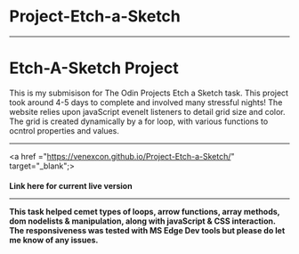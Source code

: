 # Project-Etch-a-Sketch

<hr>

<h1> Etch-A-Sketch Project </h1> 

<p> This is my submisison for The Odin Projects Etch a Sketch task. This project took around 4-5 days to complete and involved many stressful nights! The website relies upon javaScript evenelt listeners to detail grid size and color. The grid is created dynamically by a for loop, with various functions to ocntrol properties and values. </p> 

<hr>

<a href ="https://venexcon.github.io/Project-Etch-a-Sketch/" target="_blank";><h4> Link here for current live version</p></a>

<hr> 

<p> This task helped cemet types of loops, arrow functions, array methods, dom nodelists & manipulation, along with javaScript & CSS interaction. The responsiveness was tested with MS Edge Dev tools but please do let me know of any issues. <p>
